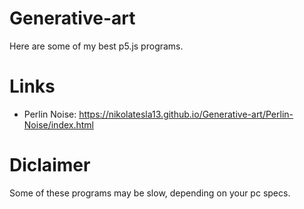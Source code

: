 # Generative-art
Here are some of my best p5.js programs.
# Links
- Perlin Noise: https://nikolatesla13.github.io/Generative-art/Perlin-Noise/index.html

# Diclaimer
Some of these programs may be slow, depending on your pc specs.
